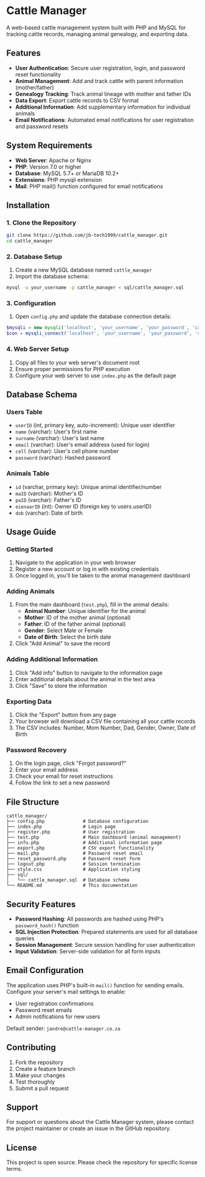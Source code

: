 # Cattle Manager

A web-based cattle management system built with PHP and MySQL for tracking cattle records, managing animal genealogy, and exporting data.

## Features

- **User Authentication**: Secure user registration, login, and password reset functionality
- **Animal Management**: Add and track cattle with parent information (mother/father)
- **Genealogy Tracking**: Track animal lineage with mother and father IDs
- **Data Export**: Export cattle records to CSV format
- **Additional Information**: Add supplementary information for individual animals
- **Email Notifications**: Automated email notifications for user registration and password resets

## System Requirements

- **Web Server**: Apache or Nginx
- **PHP**: Version 7.0 or higher
- **Database**: MySQL 5.7+ or MariaDB 10.2+
- **Extensions**: PHP mysqli extension
- **Mail**: PHP mail() function configured for email notifications

## Installation

### 1. Clone the Repository
```bash
git clone https://github.com/jb-tech1999/cattle_manager.git
cd cattle_manager
```

### 2. Database Setup
1. Create a new MySQL database named `cattle_manager`
2. Import the database schema:
```bash
mysql -u your_username -p cattle_manager < sql/cattle_manager.sql
```

### 3. Configuration
1. Open `config.php` and update the database connection details:
```php
$mysqli = new mysqli('localhost', 'your_username', 'your_password', 'cattle_manager');
$con = mysqli_connect('localhost', 'your_username', 'your_password', 'cattle_manager');
```

### 4. Web Server Setup
1. Copy all files to your web server's document root
2. Ensure proper permissions for PHP execution
3. Configure your web server to use `index.php` as the default page

## Database Schema

### Users Table
- `userID` (int, primary key, auto-increment): Unique user identifier
- `name` (varchar): User's first name
- `surname` (varchar): User's last name
- `email` (varchar): User's email address (used for login)
- `cell` (varchar): User's cell phone number
- `password` (varchar): Hashed password

### Animals Table
- `id` (varchar, primary key): Unique animal identifier/number
- `maID` (varchar): Mother's ID
- `paID` (varchar): Father's ID
- `eienaarID` (int): Owner ID (foreign key to users.userID)
- `dob` (varchar): Date of birth

## Usage Guide

### Getting Started
1. Navigate to the application in your web browser
2. Register a new account or log in with existing credentials
3. Once logged in, you'll be taken to the animal management dashboard

### Adding Animals
1. From the main dashboard (`test.php`), fill in the animal details:
   - **Animal Number**: Unique identifier for the animal
   - **Mother**: ID of the mother animal (optional)
   - **Father**: ID of the father animal (optional)
   - **Gender**: Select Male or Female
   - **Date of Birth**: Select the birth date
2. Click "Add Animal" to save the record

### Adding Additional Information
1. Click "Add info" button to navigate to the information page
2. Enter additional details about the animal in the text area
3. Click "Save" to store the information

### Exporting Data
1. Click the "Export" button from any page
2. Your browser will download a CSV file containing all your cattle records
3. The CSV includes: Number, Mom Number, Dad, Gender, Owner, Date of Birth

### Password Recovery
1. On the login page, click "Forgot password?"
2. Enter your email address
3. Check your email for reset instructions
4. Follow the link to set a new password

## File Structure

```
cattle_manager/
├── config.php              # Database configuration
├── index.php               # Login page
├── register.php            # User registration
├── test.php                # Main dashboard (animal management)
├── info.php                # Additional information page
├── export.php              # CSV export functionality
├── mail.php                # Password reset email
├── reset_password.php      # Password reset form
├── logout.php              # Session termination
├── style.css               # Application styling
├── sql/
│   └── cattle_manager.sql  # Database schema
└── README.md               # This documentation
```

## Security Features

- **Password Hashing**: All passwords are hashed using PHP's `password_hash()` function
- **SQL Injection Protection**: Prepared statements are used for all database queries
- **Session Management**: Secure session handling for user authentication
- **Input Validation**: Server-side validation for all form inputs

## Email Configuration

The application uses PHP's built-in `mail()` function for sending emails. Configure your server's mail settings to enable:
- User registration confirmations
- Password reset emails
- Admin notifications for new users

Default sender: `jandre@cattle-manager.co.za`

## Contributing

1. Fork the repository
2. Create a feature branch
3. Make your changes
4. Test thoroughly
5. Submit a pull request

## Support

For support or questions about the Cattle Manager system, please contact the project maintainer or create an issue in the GitHub repository.

## License

This project is open source. Please check the repository for specific license terms.
